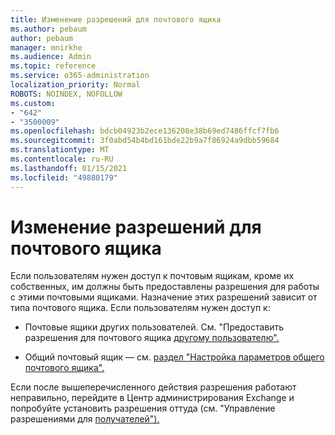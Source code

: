 ```yaml
---
title: Изменение разрешений для почтового ящика
ms.author: pebaum
author: pebaum
manager: mnirkhe
ms.audience: Admin
ms.topic: reference
ms.service: o365-administration
localization_priority: Normal
ROBOTS: NOINDEX, NOFOLLOW
ms.custom:
- "642"
- "3500009"
ms.openlocfilehash: bdcb04923b2ece136208e38b69ed7486ffcf7fb6
ms.sourcegitcommit: 3f0abd54b4bd161bde22b9a7f86924a9dbb59684
ms.translationtype: MT
ms.contentlocale: ru-RU
ms.lasthandoff: 01/15/2021
ms.locfileid: "49880179"
---
```

# <a name="changing-permissions-on-a-mailbox"></a>Изменение разрешений для почтового ящика

Если пользователям нужен доступ к почтовым ящикам, кроме их собственных, им должны быть предоставлены разрешения для работы с этими почтовыми ящиками. Назначение этих разрешений зависит от типа почтового ящика. Если пользователям нужен доступ к:
  
- Почтовые ящики других пользователей. См. "Предоставить разрешения для почтового ящика [другому пользователю".](https://docs.microsoft.com/microsoft-365/admin/add-users/give-mailbox-permissions-to-another-user)
    
- Общий почтовый ящик — см. [раздел "Настройка параметров общего почтового ящика".](https://docs.microsoft.com/microsoft-365/admin/email/configure-a-shared-mailbox#add-or-remove-members)
    
Если после вышеперечисленного действия разрешения работают неправильно, перейдите в Центр администрирования Exchange и попробуйте установить разрешения оттуда (см. "Управление разрешениями для [получателей").](https://technet.microsoft.com/library/jj919240%28v=exchg.150%29.aspx)
  
